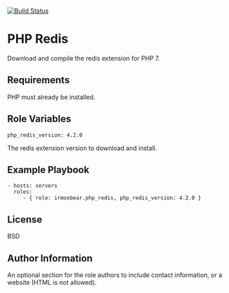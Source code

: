 [![Build Status](https://travis-ci.org/IRMooBear/ansible.php_redis.svg?branch=master)](https://travis-ci.org/IRMooBear/ansible.php_redis)

PHP Redis
=========
Download and compile the redis extension for PHP 7.

Requirements
------------
PHP must already be installed.

Role Variables
--------------
    php_redis_version: 4.2.0
    
The redis extension version to download and install.    
    
Example Playbook
----------------

    - hosts: servers
      roles:
         - { role: irmoobear.php_redis, php_redis_version: 4.2.0 }

License
-------
BSD

Author Information
------------------
An optional section for the role authors to include contact information, or a website (HTML is not allowed).
